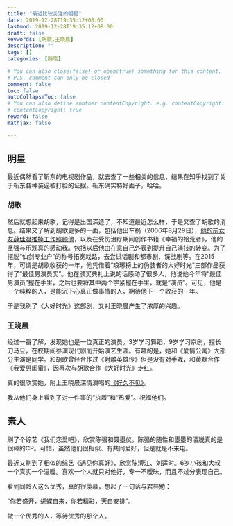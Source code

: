 ```yaml
---
title: "最近比较关注的明星"
date: 2019-12-28T19:35:12+08:00
lastmod: 2019-12-28T19:35:12+08:00
draft: false
keywords: [胡歌,王晓晨]
description: ""
tags: []
categories: [随笔]

# You can also close(false) or open(true) something for this content.
# P.S. comment can only be closed
comment: false
toc: false
autoCollapseToc: false
# You can also define another contentCopyright. e.g. contentCopyright: "This is another copyright."
# contentCopyright: true
reward: false
mathjax: false

---
```


## 明星

最近偶然看了靳东的电视剧作品，就去查了一些相关的信息，结果在知乎找到了关于靳东各种装逼被打脸的证据。靳东确实特好面子，哈哈。

### 胡歌

然后就想起来胡歌，记得是出国深造了，不知道最近怎么样，于是又查了胡歌的消息。结果又了解到胡歌更多的一面，包括他出车祸（2006年8月29日），[他的前女友薛佳凝推掉工作照顾他][1]，以及在受伤治疗期间创作书籍《幸福的拾荒者》，他的坚强与乐观真的感动我。包括以后他由在意自己外表到提升自己演技的转变。为了摆脱“仙剑专业户”的称号拓宽戏路，去尝试话剧和都市剧、谍战剧等。在2015年，可谓是胡歌收获的一年，他凭借着“琅琊榜上的伪装者的大好时光”三部作品获得了“最佳男演员奖”。他在颁奖典礼上说的话感动了很多人，他说他今年将“最佳男演员”握在手里，之后也要将其中两个字紧握在手里，就是“演员”。可见，他是一个纯粹的人，是能沉下心真正做事情的人，期待他下一个收获的一年。

于是我刷了《大好时光》这部剧，又对王晓晨产生了浓厚的兴趣。

### 王晓晨

经过一番了解，发现她也是一位真正的演员。3岁学习舞蹈，9岁学习京剧，擅长刀马旦，在校期间参演现代剧而开始演艺生涯。有趣的是，她和《爱情公寓》大部分主演是同学。和胡歌曾经合作过《射雕英雄传》但是没有对手戏，和黄磊合作《我爱男闺蜜》，因再次与胡歌合作《大好时光》走红。

真的很欣赏她，附上王晓晨深情演唱的[《好久不见》][2]。

我从他们身上看到了对一件事的“执着”和“热爱”。祝福他们。

## 素人

刷了个综艺《我们恋爱吧》，欣赏陈强和聂墨仪。陈强的随性和墨墨的洒脱真的是很棒的CP。可惜，虽然他们很相似、有共同爱好，但是就是不来电。

最近又刷到了相似的综艺《遇见你真好》，欣赏陈溥江、刘适时。6岁小孩和大叔一个真实一个温暖。喜欢一个人就只对他好，专一不暧昧，而且不过分表现自己。

看到同龄人这么优秀，真的很羡慕，想起了一句话与君共勉：

“你若盛开，蝴蝶自来，你若精彩，天自安排”。

做一个优秀的人，等待优秀的那个人。

[1]: http://www.chinadaily.com.cn/interface/yidian/161776/2016-01-08/cd_22991085.html
[2]: https://v.youku.com/v_show/id_XNDQ3OTMzMDM0NA==.html?spm=user.playlsit.page.98